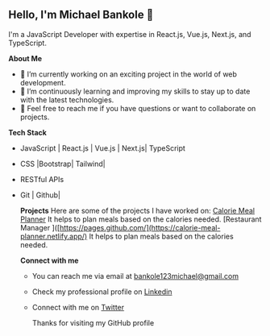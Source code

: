 ## Hello, I'm Michael Bankole 👋

I'm a JavaScript Developer with expertise in React.js, Vue.js, Next.js, and TypeScript.

**About Me**

- 🔭 I’m currently working on an exciting project in the world of web development.
- 🌱 I’m continuously learning and improving my skills to stay up to date with the latest technologies.
- 💬 Feel free to reach me if you have questions or want to collaborate on projects.

**Tech Stack**

- JavaScript | React.js | Vue.js | Next.js| TypeScript 
- CSS |Bootstrap| Tailwind| 
- RESTful APIs  
- Git | Github|

  **Projects**
  Here are some of the projects I have worked on:
  [Calorie Meal Planner](https://calorie-meal-planner.netlify.app/) It helps to plan meals based on the calories needed.
  [Restaurant Manager ]([https://pages.github.com/](https://calorie-meal-planner.netlify.app/) It helps to plan meals based on the calories needed.

  **Connect with me**

  - You can reach me via email at bankole123michael@gmail.com
  - Check my professional profile on [Linkedin](https://www.linkedin.com/in/bankole-michael/)
  - Connect with me on [Twitter](https://x.com/bhankymyk1)
 
    Thanks for visiting my GitHub profile








  
  
 
